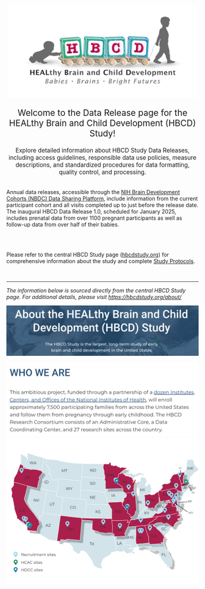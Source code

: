 
<p align="center">
<img src="images/logo_HBCD_final.png" alt="logo" width="500"/>
</p>

<p style="text-align: center; font-size: 1.6em">Welcome to the Data Release page for the HEALthy Brain and Child Development (HBCD) Study!</p>

<p style="text-align: center; font-size: 1.1em">Explore detailed information about HBCD Study Data Releases, including access guidelines, responsible data use policies, measure descriptions, and standardized procedures for data formatting, quality control, and processing.

<br>
<br>

Annual data releases, accessible through the <a href="https://nbdc-hbcd-beta.lassoinformatics.com">NIH Brain Development Cohorts (NBDC) Data Sharing Platform</a>, include information from the current participant cohort and all visits completed up to just before the release date. The inaugural HBCD Data Release 1.0, scheduled for January 2025, includes prenatal data from over 1100 pregnant participants as well as follow-up data from over half of their babies.

<br>
<br>

Please refer to the central HBCD Study page (<a href="https://hbcdstudy.org/">hbcdstudy.org</a>) for comprehensive information about the study and complete <a href="https://hbcdstudy.org/study-protocols/">Study Protocols</a>.</p> 

<br>

--------------

<i>The information below is sourced directly from the central HBCD Study page. For additional details, please visit <a href="https://hbcdstudy.org/about/">https://hbcdstudy.org/about/</a></i>


![](images/about-header-hbcd-text.png)

[![](images/who-we-are-hbcd-text.png)](https://hbcdstudy.org/federal-partners/)
![](images/who-we-are-map-hbcd.png)
